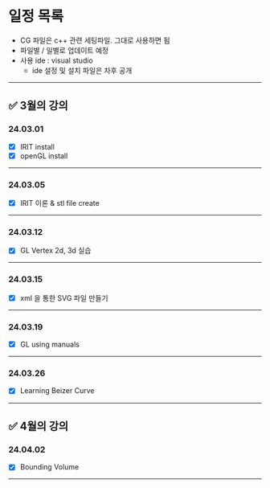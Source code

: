 # **일정 목록**

- CG 파일은 c++ 관련 세팅파일. 그대로 사용하면 됨
- 파일별 / 일별로 업데이트 예정
- 사용 ide : visual studio
    - ide 설정 및 설치 파일은 차후 공개

___

## ✅ 3월의 강의

### 24.03.01

- [x] IRIT install
- [x] openGL install
___

### 24.03.05

- [x] IRIT 이론 & stl file create

___

### 24.03.12

- [x] GL Vertex 2d, 3d 실습

___

### 24.03.15

- [x] xml 을 통한 SVG 파일 만들기

___

### 24.03.19

- [x] GL using manuals

___

### 24.03.26

- [x] Learning Beizer Curve 

___

## ✅ 4월의 강의

### 24.04.02

- [x] Bounding Volume

___
